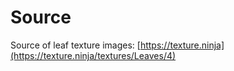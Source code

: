 # Source
Source of leaf texture images: [https://texture.ninja](https://texture.ninja/textures/Leaves/4)